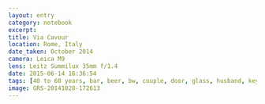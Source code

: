 ```yaml
--- 
layout: entry
category: notebook
excerpt:
title: Via Cavour
location: Rome, Italy
date_taken: October 2014
camera: Leica M9
lens: Leitz Summilux 35mm f/1.4
date: 2015-06-14 16:36:54
tags: [40 to 60 years, bar, beer, bw, couple, door, glass, husband, keyhole, longing, man, marriage, married, passage, past, prison, reflection, sadness, trapped, wife, woman]
image: GRS-20141028-172613
---
```

